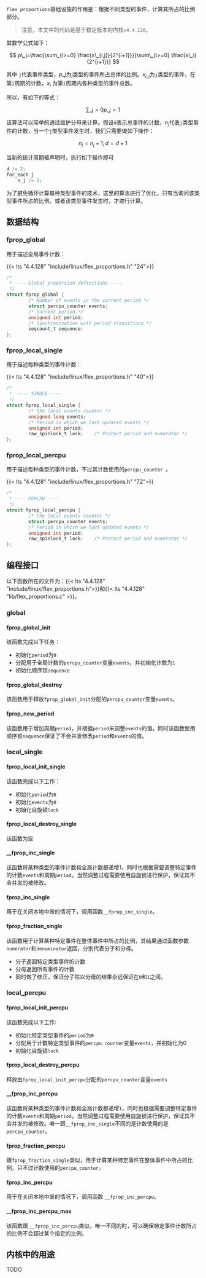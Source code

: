 `flex proportions`基础设施的作用是：根据不同类型的事件，计算其所占的比例部分。

> 注意，本文中的代码是基于稳定版本的内核`v4.4.128`。

<!--more-->

其数学公式如下：

$$ p\_j=\frac{\sum_{i>=0} \frac{x\_{i,j}}{2^{i+1}}}{\sum\_{i>=0} \frac{x\_i}{2^{i+1}}} $$

其中 `j`代表事件类型，$p\_j$为j类型的事件所占总体的比例。$x_{i,j}$为`j`类型的事件，在第`i`周期的计数，$x_i$ 为第`i`周期内各种类型的事件总数。


所以，有如下的等式：

$$ \sum\_{j>0} p\_{j} = 1 $$


该算法可以简单的通过维护分母来计算。假设`d`表示总事件的计数，$n_j$代表`j`类型事件的计数，当一个`j`类型事件发生时，我们只需要做如下操作：

$$ n_j=n_j+1;d=d+1 $$

当新的统计周期被声明时，执行如下操作即可

```c
d /= 2;
for_each j
	n_j /= 2;
```

为了避免循环计算每种类型事件的技术，这里的算法进行了优化，只有当询问该类型事件所占的比例，或者该类型事件发生时，才进行计算。
## 数据结构

### fprop_global

用于描述全局事件计数：

{{< lts "4.4.128" "include/linux/flex_proportions.h" "24">}}
```c
/*
 * ---- Global proportion definitions ----
 */
struct fprop_global {
        /* Number of events in the current period */
        struct percpu_counter events;
        /* Current period */
        unsigned int period;
        /* Synchronization with period transitions */
        seqcount_t sequence;
};
```


### fprop_local_single

用于描述每种类型的事件计数：

{{< lts "4.4.128" "include/linux/flex_proportions.h" "40">}}
```c
/*
 *  ---- SINGLE ----
 */
struct fprop_local_single {
        /* the local events counter */
        unsigned long events;
        /* Period in which we last updated events */
        unsigned int period;
        raw_spinlock_t lock;    /* Protect period and numerator */
};

```
### fprop_local_percpu

用于描述每种类型的事件计数，不过其计数使用的`percpu_counter `。

{{< lts "4.4.128" "include/linux/flex_proportions.h" "72">}}
```c
/*
 * ---- PERCPU ----
 */
struct fprop_local_percpu {
        /* the local events counter */
        struct percpu_counter events;
        /* Period in which we last updated events */
        unsigned int period;
        raw_spinlock_t lock;    /* Protect period and numerator */
};
```

##  编程接口

以下函数所在的文件为：{{< lts "4.4.128" "include/linux/flex_proportions.h">}}和{{< lts "4.4.128" "lib/flex_proportions.c" >}}。

### global

#### fprop_global_init

该函数完成以下任务：

* 初始化`period`为`0`
* 分配用于全局计数的`percpu_counter`变量`events`，并初始化计数为`1`
* 初始化顺序锁`sequence`

#### fprop_global_destroy

该函数用于释放`fprop_global_init`分配的`percpu_counter`变量`events`。

#### fprop_new_period

该函数用于增加周期`period`，并根据`period`来调整`events`的值。同时该函数使用顺序锁`sequence`保证了不会并发修改`period`和`events`的值。


### local_single

#### fprop_local_init_single

该函数完成以下工作：

* 初始化`period`为`0`
* 初始化`events`为`0`
* 初始化自旋锁`lock`

#### fprop_local_destroy_single

该函数为空

#### __fprop_inc_single

该函数将某种类型的事件计数和全局计数都递增1，同时也根据需要调整特定事件的计数`events`和周期`period`。当然调整过程需要使用自旋锁进行保护，保证其不会并发的被修改。

#### fprop_inc_single

用于在关闭本地中断的情况下，调用函数`__fprop_inc_single`。

#### fprop_fraction_single

该函数用于计算某种特定事件在整体事件中所占的比例，其结果通过函数参数`numerator`和`denominator`返回，分别代表分子和分母。

* 分子返回特定类型事件的计数
* 分母返回所有事件的计数
* 同时做了修正，保证分子除以分母的结果永远保证在`0`和`1`之间。


### local_percpu

#### fprop_local_init_percpu

该函数完成以下工作:

* 初始化特定类型事件的`period`为`0`
* 分配用于计数特定类型事件的`percpu_counter`变量`events`，并初始化为0
* 初始化自旋锁`lock`

#### fprop_local_destroy_percpu

释放由`fprop_local_init_percpu`分配的`percpu_counter`变量`events`


#### __fprop_inc_percpu

该函数将某种类型的事件计数和全局计数都递增`1`，同时也根据需要调整特定事件的计数`events`和周期`period`。当然调整过程需要使用自旋锁进行保护，保证其不会并发的被修改。唯一跟`__fprop_inc_single`不同的是计数使用的是`percpu_counter`。

#### fprop_fraction_percpu

跟`fprop_fraction_single`类似，用于计算某种特定事件在整体事件中所占的比例，只不过计数使用的`percpu_counter`。

#### fprop_inc_percpu

用于在关闭本地中断的情况下，调用函数 `__fprop_inc_percpu`。

#### __fprop_inc_percpu_max

该函数跟 `__fprop_inc_percpu`类似，唯一不同的时，可以确保特定事件计数所占的比例不会超过某个指定的比例。

## 内核中的用途

TODO
